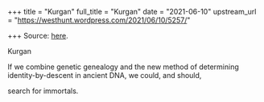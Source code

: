 +++
title = "Kurgan"
full_title = "Kurgan"
date = "2021-06-10"
upstream_url = "https://westhunt.wordpress.com/2021/06/10/5257/"

+++
Source: [here](https://westhunt.wordpress.com/2021/06/10/5257/).

Kurgan

If we combine genetic genealogy and the new method of determining
identity-by-descent in ancient DNA, we could, and should,

search for immortals.
